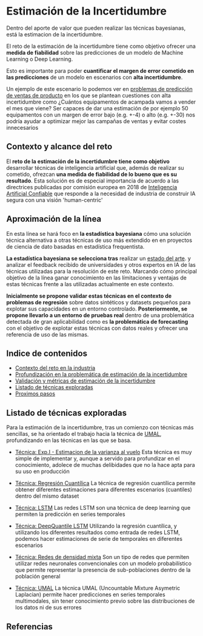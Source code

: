 # Estimación de la Incertidumbre 

Dentro del aporte de valor que pueden realizar las técnicas bayesianas, está la estimacion de la incertidumbre.

El reto de la estimación de la incertidumbre tiene como objetivo ofrecer una **medida de fiabilidad** sobre las predicciones de un modelo de Machine Learning o Deep Learning.

Esto es importante para poder **cuantificar el margen de error cometido en las predicciones** de un modelo en escenarios con **alta incertidumbre**. 

Un ejemplo de este escenario lo podemos ver en [problemas de predicción de ventas de producto](/umal/poc_forecasting_uncertainty) en los que se plantean cuestiones con alta incertidumbre como ¿Cuántos equipamentos de acampada vamos a vender el mes que viene? Ser capaces de dar una estimación de por ejemplo 50 equipamentos con un margen de error bajo (e.g. +-4) o alto (e.g. +-30) nos podría ayudar a optimizar mejor las campañas de ventas y evitar costes innecesarios

## Contexto y alcance del reto

El **reto de la estimación de la incertidumbre tiene como objetivo** desarrollar técnicas de inteligencia artificial que, además de realizar su cometido, ofrezcan **una medida de fiabilidad de lo bueno que es su resultado**. Esta solución es de especial importancia de acuerdo a las directrices publicadas por comisión europea en 2018 de [Inteligencia Artificial Confiable](https://github.com/beeva/TEC_LAB-Trustworthy_AI) que responde a la necesidad de industria de construir IA segura con una visión 'human-centric' 

## Aproximación de la línea

En esta línea se hará foco en **la estadística bayesiana** cómo una solución técnica alternativa a otras técnicas de uso más extendido en en proyectos de ciencia de dato basadas en estadística frequentista. 

**La estadística bayesiana se selecciona tras** realizar un [estado del arte](https://docs.google.com/document/d/10TrBLqnkROiWhTFf8V6cTIQBr30Wjjw8J2j4fZkMMAk/edit). y analizar el feedback recibido de universidades y otros expertos en IA de las técnicas utilizadas para la resolución de este reto. Marcando cómo principal objetivo de la línea ganar conocimiento en las límitaciones y ventajas de estas técnicas frente a las utilizadas actualmente en este contexto.

**Inicialmente se propone validar estas técnicas en el contexto de problemas de regresión** sobre datos sintéticos y datasets pequeños para explotar sus capacidades en un entorno controlado. **Posteriormente, se propone llevarlo a un entorno de pruebas real** dentro de una problemática detectada de gran aplicabilidad como es **la problemática de forecasting** con el objetivo de explotar estas técnicas con datos reales y ofrecer una referencia de uso de las mismas.

## Indice de contenidos

* [Contexto del reto en la industria](industry_uncertainty_estimation.md)
* [Profundización en la problemática de estimación de la incertidumbre](uncertainty_estimation_problem.md)
* [Validación y métricas de estimación de la incertidumbre](uncertainty_validation_metrics.md)
* [Listado de técnicas exploradas](#listado-tecnicas-exploradas)
* [Proximos pasos](uncertainty_estimation_next_steps.md)


## Listado de técnicas exploradas

Para la estimación de la incertidumbre, tras un comienzo con técnicas más sencillas, se ha orientado el trabajo hacia la técnica de [UMAL](https://arxiv.org/abs/1910.12288), profundizando en las técnicas en las que se basa.


-   [Técnica: Exp.I - Estimacion de la varianza al vuelo](on-the-fly/README.md)
    Esta técnica es muy simple de implementar y, aunque a servido para profundizar en el conocimiento, adolece de muchas delibidades que no la hace apta para su uso en producción

 
-   [Técnica: Regresión Cuantílica](quantile_regression/README.md) 
    La técnica de regresión cuantílica permite obtener diferentes estimaciones para diferentes escenarios (cuantiles) dentro del mismo dataset 
-   [Técnica: LSTM](lstm/README.md) 
    Las redes LSTM son una técnica de deep learning que permiten la predicción en series temporales

-   [Técnica: DeepQuantile LSTM](deepquantile_lstm/README.md)
    Utilizando la regresión cuantílica, y utilizando los diferentes resultados como entrada de redes LSTM, podemos hacer estimaciones de serie de temporales en diferentes escenarios

-   [Técnica: Redes de densidad mixta](mixture_density_networks/README.md)
    Son un tipo de redes que permiten utilizar redes neuronales convencionales con un modelo probabilístico que permite representar la presencia de sub-poblaciones dentro de la población general 

-   [Técnica: UMAL](umal/README.md)
    La técnica UMAL (Uncountable Mixture Asymetric Laplacian) permite hacer predicciones en series temporales multimodales, sin tener conocimiento previo sobre las distribuciones de los datos ni de sus errores

## Referencias

